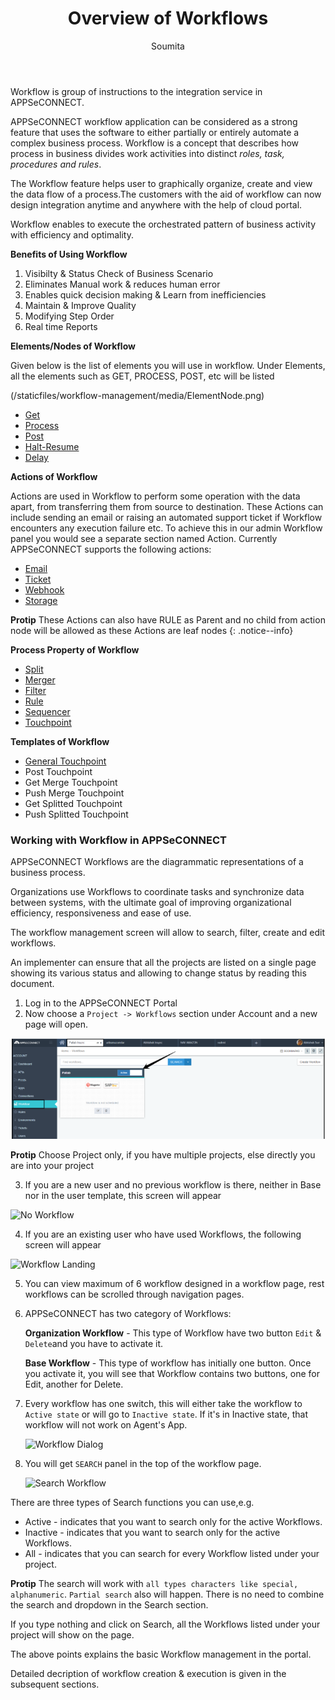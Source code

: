 ﻿---
title: "Overview of Workflows"
toc: true
tag: developers
category: "Workflow"
author: "Soumita"
menus: 
    header:
        title: "Workflow Management" 
        icon: fa fa-file-word-o
        identifier: workflow
---
Workflow is group of instructions to the integration service in APPSeCONNECT. 

APPSeCONNECT workflow application can be considered as a strong feature that uses the software to either partially or entirely automate a complex business process. Workflow is  a concept that describes how process in business divides work activities into distinct *roles, task, procedures and rules*.

The Workflow feature helps user to graphically organize, create and view the data flow of a process.The customers with the aid of workflow can now design integration anytime and anywhere with the help of cloud portal.

Workflow enables to execute the orchestrated pattern of business activity with efficiency and optimality.

**Benefits of Using Workflow**

1. Visibilty & Status Check of Business Scenario
2. Eliminates Manual work & reduces human error
3. Enables quick decision making & Learn from inefficiencies
4. Maintain & Improve Quality
5. Modifying Step Order
6. Real time Reports

**Elements/Nodes of Workflow**

Given below is the list of elements you will use in workflow. Under Elements, all the elements such as GET, PROCESS, POST, etc will be listed

(/staticfiles/workflow-management/media/ElementNode.png)

* [Get]()
* [Process]()
* [Post]()
* [Halt-Resume]()
* [Delay]()

**Actions of Workflow**

Actions are used in Workflow to perform some operation with the data apart, from transferring them from source to destination. These Actions can include sending an email or raising an automated support ticket if Workflow encounters any execution failure etc. To achieve this in our admin Workflow panel you would see a separate section named Action.
Currently APPSeCONNECT supports the following actions:

* [Email](/workflow/generating-notification-emails/)
* [Ticket](/workflow/generating-notification-support-ticket/)
* [Webhook](/workflow/generating-notification-webhooks/)
* [Storage](/workflow/generating-storage-action/)

**Protip** These Actions can also have RULE as Parent and no child from action node will be allowed as these Actions are leaf nodes {: .notice--info}

**Process Property of Workflow**

* [Split](/workflow/working-with-splitter/)
* [Merger](/workflow/working-with-merger/)
* [Filter](/workflow/working-with-filter/)
* [Rule](/workflow/working-with-rule/)
* [Sequencer](/workflow/working-with-sequencer/)
* [Touchpoint]()

**Templates of Workflow**

* [General Touchpoint](/docs/api-management/choosing-apps-for-integration.md)
* Post Touchpoint
* Get Merge Touchpoint
* Push Merge Touchpoint
* Get Splitted Touchpoint
* Push Splitted Touchpoint

### Working with Workflow in APPSeCONNECT

 APPSeCONNECT Workflows are the diagrammatic representations of a business process.  

 Organizations use Workflows to coordinate tasks and synchronize data between systems, with the ultimate goal of improving organizational efficiency, responsiveness and ease of use.

 The workflow management screen will allow to search, filter, create and edit workflows.

 An implementer can ensure that all the projects are listed on a single page showing its various status and allowing to change status by reading this document.

 1. Log in to the APPSeCONNECT Portal
 2. Now choose a `Project -> Workflows` section under Account and a new page will open.

  ![Workflow](/staticfiles/workflow-management/media/Workflow.png)

 **Protip** Choose Project only, if you have multiple projects, else directly you are into your project

 3. If you are a new user and no previous workflow is there, neither in Base nor in the user template, this screen will appear

![No Workflow](/staticfiles/workflow-managementmedia/NoWorkflow.png)

 4.  If you are an existing user who have used Workflows, the following screen will appear

![Workflow Landing](/staticfiles/workflow-managementmedia/Workflow_Landing.png)

 5. You can view maximum of 6 workflow designed in a workflow page, rest workflows can be scrolled through navigation pages.

 6. APPSeCONNECT has two category of Workflows: 

     **Organization Workflow** -  This type of Workflow have two button `Edit` & `Delete`and you have to activate it.    

    **Base Workflow** - This type of workflow has initially one button. Once you activate it, you will see that Workflow contains two buttons, one for Edit, another for Delete.  
 
 7. Every workflow has one switch, this will either take the  workflow to `Active state` or will go to `Inactive state`. If it's in Inactive state, that workflow will not work on Agent's App.

     ![Workflow Dialog](/staticfiles/workflow-managementmedia/Workflow_dialog.png)

 8. You will get `SEARCH` panel in the top of the workflow page.

      ![Search Workflow](/staticfiles/workflow-managementmedia/Search_Workflow.png)

There are three types of Search functions you can use,e.g. 
* Active - indicates that you want to search only for the active Workflows.
* Inactive - indicates that you want to search only for the active Workflows.
* All - indicates that you can search for every Workflow listed under your project.


**Protip** The search will work with `all types characters like special, alphanumeric`. `Partial search` also will happen. There is no need to combine the search and dropdown in the Search section. 

If you type nothing and click on Search, all the Workflows listed under your project will show on the page.

The above points explains the basic Workflow management in the portal.

Detailed decription of workflow creation & execution is given in the subsequent sections.
 
